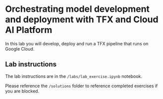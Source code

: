 # Orchestrating model development and deployment with TFX and Cloud AI Platform

In this lab you will develop, deploy and run a TFX pipeline that runs on Google Cloud.

## Lab instructions

The lab instructions are in the `/labs/lab_exercise.ipynb` notebook.

Please reference the `/solutions` folder to reference completed exercises if you are blocked.
